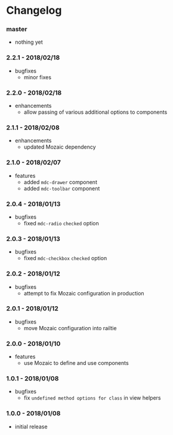 # Changelog

### master

* nothing yet

### 2.2.1 - 2018/02/18

* bugfixes
    * minor fixes

### 2.2.0 - 2018/02/18

* enhancements
    * allow passing of various additional options to components

### 2.1.1 - 2018/02/08

* enhancements
    * updated Mozaic dependency

### 2.1.0 - 2018/02/07

* features
    * added `mdc-drawer` component
    * added `mdc-toolbar` component

### 2.0.4 - 2018/01/13

* bugfixes
    * fixed `mdc-radio` `checked` option

### 2.0.3 - 2018/01/13

* bugfixes
    * fixed `mdc-checkbox` `checked` option

### 2.0.2 - 2018/01/12

* bugfixes
    * attempt to fix Mozaic configuration in production

### 2.0.1 - 2018/01/12

* bugfixes
    * move Mozaic configuration into railtie

### 2.0.0 - 2018/01/10

* features
    * use Mozaic to define and use components

### 1.0.1 - 2018/01/08

* bugfixes
    * fix `undefined method options for class` in view helpers

### 1.0.0 - 2018/01/08

* initial release
